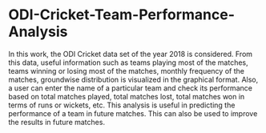 # ODI-Cricket-Team-Performance-Analysis
In this work, the ODI Cricket data set of the year 2018 is considered. From this data, useful information such as teams playing most of the matches, teams winning or losing most of the matches, monthly frequency of the matches, groundwise distribution is visualized in the graphical format. Also, a user can enter the name of a particular team and check its performance based on total matches played, total matches lost, total matches won in terms of runs or wickets, etc. This analysis is useful in predicting the performance of a team in future matches. This can also be used to improve the results in future matches.
